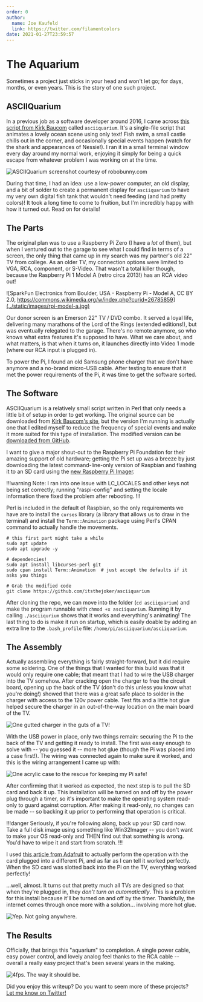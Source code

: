 ```yaml
---
order: 0
author:
  name: Joe Kaufeld
  link: https://twitter.com/filamentcolors
date: 2021-01-27T23:59:57
---
```

# The Aquarium

Sometimes a project just sticks in your head and won't let go; for days, months, or even years. This is the story of one such project.

## ASCIIQuarium

In a previous job as a software developer around 2016, I came across [this script from Kirk Baucom](https://robobunny.com/projects/asciiquarium/html/) called `asciiquarium`. It's a single-file script that animates a lovely ocean scene using only text! Fish swim, a small castle chills out in the corner, and occasionally special events happen (watch for the shark and appearances of Nessie!). I ran it in a small terminal window every day around my normal work, enjoying it simply for being a quick escape from whatever problem I was working on at the time.

![ASCIIQuarium screenshot courtesy of robobunny.com](../static/images/asciiquarium.png) 

During that time, I had an idea: use a low-power computer, an old display, and a bit of solder to create a permanent display for `asciiquarium` to have my very own digital fish tank that wouldn't need feeding (and had pretty colors)! It took a long time to come to fruition, but I'm incredibly happy with how it turned out. Read on for details!

## The Parts

The original plan was to use a Raspberry Pi Zero (I have a _lot_ of them), but when I ventured out to the garage to see what I could find in terms of a screen, the only thing that came up in my search was my partner's old 22" TV from college. As an older TV, my connection options were limited to VGA, RCA, component, or S-Video. That wasn't a total killer though, because the Raspberry Pi 1 Model A (retro circa 2013!) has an RCA video out!

![SparkFun Electronics from Boulder, USA - Raspberry Pi - Model A, CC BY 2.0, https://commons.wikimedia.org/w/index.php?curid=26785859](../static/images/rpi-model-a.jpg)

Our donor screen is an Emerson 22" TV / DVD combo. It served a loyal life, delivering many marathons of the Lord of the Rings (extended editions!), but was eventually relegated to the garage. There's no remote anymore, so who knows what extra features it's supposed to have. What we care about, and what matters, is that when it turns on, it launches directly into Video 1 mode (where our RCA input is plugged in).

To power the Pi, I found an old Samsung phone charger that we don't have anymore and a no-brand micro-USB cable. After testing to ensure that it met the power requirements of the Pi, it was time to get the software sorted.

## The Software

ASCIIQuarium is a relatively small script written in Perl that only needs a little bit of setup in order to get working. The original source can be downloaded from [Kirk Baucom's site](https://robobunny.com/projects/asciiquarium/html/), but the version I'm running is actually one that I edited myself to reduce the frequency of special events and make it more suited for this type of installation. The modified version can be [downloaded from GitHub](https://github.com/itsthejoker/asciiquarium).

I want to give a major shout-out to the Raspberry Pi Foundation for their amazing support of old hardware; getting the Pi set up was a breeze by just downloading the latest command-line-only version of Raspbian and flashing it to an SD card using the [new Raspberry Pi Imager](https://www.raspberrypi.org/blog/raspberry-pi-imager-imaging-utility/).

!!!warning
Note: I ran into one issue with LC_LOCALES and other keys not being set correctly; running "raspi-config" and setting the locale information there fixed the problem after rebooting.
!!!

Perl is included in the default of Raspbian, so the only requirements we have are to install the `curses` library (a library that allows us to draw in the terminal) and install the `Term::Animation` package using Perl's CPAN command to actually handle the movements.

```
# this first part might take a while
sudo apt update
sudo apt upgrade -y

# dependencies!
sudo apt install libcurses-perl git
sudo cpan install Term::Animation  # just accept the defaults if it asks you things

# Grab the modified code
git clone https://github.com/itsthejoker/asciiquarium
```

After cloning the repo, we can move into the folder (`cd asciiquarium`) and make the program runnable with `chmod +x asciiquarium`. Running it by calling `./asciiqurium` shows that it works and everything's animating! The last thing to do is make it run on startup, which is easily doable by adding an extra line to the `.bash_profile` file: `/home/pi/asciiquarium/asciiquarium`.

## The Assembly

Actually assembling everything is fairly straight-forward, but it did require some soldering. One of the things that I wanted for this build was that it would only require one cable; that meant that I had to wire the USB charger into the TV somehow. After cracking open the charger to free the circuit board, opening up the back of the TV (don't do this unless you know what you're doing!) showed that there was a great safe place to solder in the charger with access to the 120v power cable. Test fits and a little hot glue helped secure the charger in an out-of-the-way location on the main board of the TV.

![One gutted charger in the guts of a TV!](../static/images/tv-charger.jpeg) 

With the USB power in place, only two things remain: securing the Pi to the back of the TV and getting it ready to install. The first was easy enough to solve with -- you guessed it -- more hot glue (though the Pi was placed into a case first!). The wiring was connected again to make sure it worked, and this is the wiring arrangement I came up with:

![One acrylic case to the rescue for keeping my Pi safe!](../static/images/pi-mounted-on-tv.jpeg) 

After confirming that it worked as expected, the next step is to pull the SD card and back it up. This installation will be turned on and off by the power plug through a timer, so it's important to make the operating system read-only to guard against corruption. After making it read-only, no changes can be made -- so backing it up prior to performing that operation is critical.

!!!danger
Seriously, if you're following along, back up your SD card now. Take a full disk image using something like Win32Imager -- you don't want to make your OS read-only and THEN find out that something is wrong. You'd have to wipe it and start from scratch.
!!!

I used [this article from Adafruit](https://learn.adafruit.com/read-only-raspberry-pi) to actually perform the operation with the card plugged into a different Pi, and as far as I can tell it worked perfectly. When the SD card was slotted back into the Pi on the TV, everything worked perfectly!

...well, almost. It turns out that pretty much all TVs are designed so that when they're plugged in, they _don't turn on automatically_. This is a problem for this install because it'll be turned on and off by the timer. Thankfully, the internet comes through once more with a solution... involving more hot glue.

![Yep. Not going anywhere.](../static/images/glued-tv-power-button.jpeg) 

## The Results

Officially, that brings this "aquarium" to completion. A single power cable, easy power control, and lovely analog feel thanks to the RCA cable -- overall a really easy project that's been several years in the making.

![4fps. The way it should be.](../static/images/aquarium-final-result.jpeg) 

Did you enjoy this writeup? Do you want to seem more of these projects? [Let me know on Twitter!](https://twitter.com/joekaufeld)
